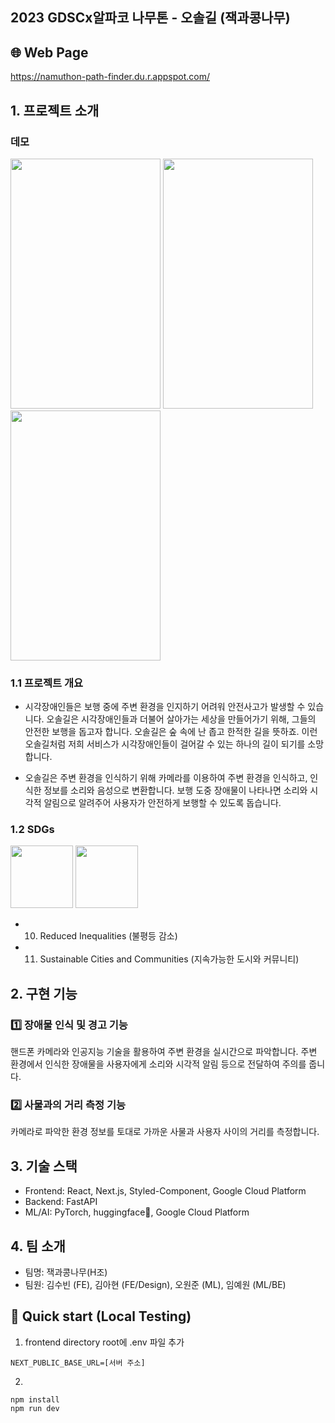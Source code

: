 ## 2023 GDSCx알파코 나무톤 - 오솔길 (잭과콩나무)

## 🌐 Web Page

https://namuthon-path-finder.du.r.appspot.com/

## 1. 프로젝트 소개

### 데모

<img src="https://github.com/suekim3028/path-finder/assets/47552580/aa04de55-057c-481f-9b76-e13a71f9b2dc" width="240" height="400"/>
<img src="https://github.com/suekim3028/path-finder/assets/47552580/d9b1ee69-3874-48c3-8dc9-9468d1d4a52b" width="240" height="400"/>
<img src="https://github.com/suekim3028/path-finder/assets/51940808/a0a24a3d-0367-4fb3-9ef6-d0adf0afe913" width="240" height="400"/>

### 1.1 프로젝트 개요

- 시각장애인들은 보행 중에 주변 환경을 인지하기 어려워 안전사고가 발생할 수 있습니다. 오솔길은 시각장애인들과 더불어 살아가는 세상을 만들어가기 위해, 그들의 안전한 보행을 돕고자 합니다. 오솔길은 숲 속에 난 좁고 한적한 길을 뜻하죠. 이런 오솔길처럼 저희 서비스가 시각장애인들이 걸어갈 수 있는 하나의 길이 되기를 소망합니다.

- 오솔길은 주변 환경을 인식하기 위해 카메라를 이용하여 주변 환경을 인식하고, 인식한 정보를 소리와 음성으로 변환합니다. 보행 도중 장애물이 나타나면 소리와 시각적 알림으로 알려주어 사용자가 안전하게 보행할 수 있도록 돕습니다.

### 1.2 SDGs

<img src="https://github.com/suekim3028/path-finder/assets/47552580/cd464056-db04-4822-970c-627a0cc15625" width="100" height="100"/>
<img src="https://github.com/suekim3028/path-finder/assets/47552580/808506a4-db34-41d0-9de3-c769617ce621" width="100" height="100"/>

- 10. Reduced Inequalities (불평등 감소)
- 11. Sustainable Cities and Communities (지속가능한 도시와 커뮤니티)

## 2. 구현 기능

### 1️⃣ 장애물 인식 및 경고 기능

핸드폰 카메라와 인공지능 기술을 활용하여 주변 환경을 실시간으로 파악합니다.
주변 환경에서 인식한 장애물을 사용자에게 소리와 시각적 알림 등으로 전달하여 주의를 줍니다.

### 2️⃣ 사물과의 거리 측정 기능

카메라로 파악한 환경 정보를 토대로 가까운 사물과 사용자 사이의 거리를 측정합니다.

## 3. 기술 스택

- Frontend: React, Next.js, Styled-Component, Google Cloud Platform
- Backend: FastAPI
- ML/AI: PyTorch, huggingface🤗, Google Cloud Platform

## 4. 팀 소개

- 팀명: 잭과콩나무(H조)
- 팀원: 김수빈 (FE), 김아현 (FE/Design), 오원준 (ML), 임예원 (ML/BE)

## 🚀 Quick start (Local Testing)

1. frontend directory root에 .env 파일 추가

```
NEXT_PUBLIC_BASE_URL=[서버 주소]
```

2.

```
npm install
npm run dev
```
